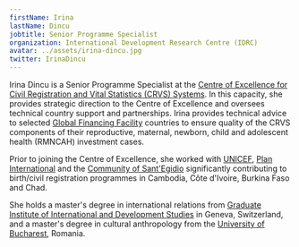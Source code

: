 ```yaml
---
firstName: Irina
lastName: Dincu
jobtitle: Senior Programme Specialist
organization: International Development Research Centre (IDRC)
avatar: ../assets/irina-dincu.jpg
twitter: IrinaDincu
---
```


Irina Dincu is a Senior Programme Specialist at the
[Centre of Excellence for Civil Registration and Vital Statistics (CRVS) Systems](https://www.idrc.ca/en/initiative/centre-excellence-civil-registration-and-vital-statistics-systems).
In this capacity, she provides strategic direction to the Centre of Excellence
and oversees technical country support and partnerships. Irina provides
technical advice to selected
[Global Financing Facility](https://www.globalfinancingfacility.org/) countries
to ensure quality of the CRVS components of their reproductive, maternal,
newborn, child and adolescent health (RMNCAH) investment cases.

Prior to joining the Centre of Excellence, she worked with
[UNICEF](https://www.unicef.org/),
[Plan International](https://plan-international.org/) and the
[Community of Sant'Egidio](https://www.santegidio.org/) significantly
contributing to birth/civil registration programmes in Cambodia, Côte d'Ivoire,
Burkina Faso and Chad.

She holds a master's degree in international relations from
[Graduate Institute of International and Development Studies](https://graduateinstitute.ch/)
in Geneva, Switzerland, and a master's degree in cultural anthropology from the
[University of Bucharest](https://en.unibuc.ro/), Romania.

